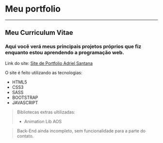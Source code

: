 # Meu portfolio
------------------------------
## Meu Curriculum Vitae
### Aqui você verá meus principais projetos próprios que fiz enquanto estou aprendendo a programação web.  

Link do site: [Site de Portfolio Adriel Santana](https:...)

O site é feito utilizando as tecnologias:

* HTML5
* CSS3
* SASS
* BOOTSTRAP
* JAVASCRIPT  

>Bibliotecas extras ultilizadas:
>* Animation Lib AOS

>Back-End ainda incompleto, sem funcionalidade para a parte do contato.